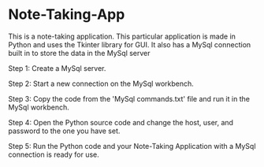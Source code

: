 # Note-Taking-App
This is a note-taking application. This particular application is made in Python and uses the Tkinter library for GUI. It also has a MySql connection built in to store the data in the MySql server 

Step 1: Create a MySql server.

Step 2: Start a new connection on the MySql workbench. 

Step 3: Copy the code from the 'MySql commands.txt' file and run it in the MySql workbench. 

Step 4: Open the Python source code and change the host, user, and password to the one you have set.

Step 5: Run the Python code and your Note-Taking Application with a MySql connection is ready for use.
